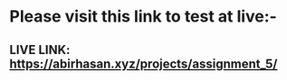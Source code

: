 # Please visit this link to test at live:-

## LIVE LINK: https://abirhasan.xyz/projects/assignment_5/